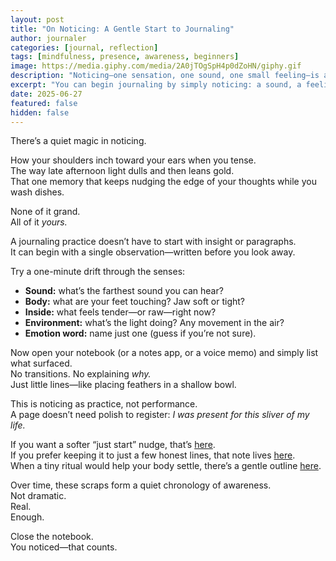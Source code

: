 ```yaml
---
layout: post
title: "On Noticing: A Gentle Start to Journaling"
author: journaler
categories: [journal, reflection]
tags: [mindfulness, presence, awareness, beginners]
image: https://media.giphy.com/media/2A0jTOgSpH4p0dZoHN/giphy.gif
description: "Noticing—one sensation, one sound, one small feeling—is a quiet doorway into journaling, presence, and self-connection."
excerpt: "You can begin journaling by simply noticing: a sound, a feeling, the light shifting. Small observations become a gentle record of presence."
date: 2025-06-27
featured: false
hidden: false
---
```


There’s a quiet magic in noticing.

How your shoulders inch toward your ears when you tense.  
The way late afternoon light dulls and then leans gold.  
That one memory that keeps nudging the edge of your thoughts while you wash dishes.  

None of it grand.  
All of it *yours.*

A journaling practice doesn’t have to start with insight or paragraphs.  
It can begin with a single observation—written before you look away.

Try a one-minute drift through the senses:

- **Sound:** what’s the farthest sound you can hear?  
- **Body:** what are your feet touching? Jaw soft or tight?  
- **Inside:** what feels tender—or raw—right now?  
- **Environment:** what’s the light doing? Any movement in the air?  
- **Emotion word:** name just one (guess if you’re not sure).

Now open your notebook (or a notes app, or a voice memo) and simply list what surfaced.  
No transitions. No explaining *why.*  
Just little lines—like placing feathers in a shallow bowl.

This is noticing as practice, not performance.  
A page doesn’t need polish to register: *I was present for this sliver of my life.*

If you want a softer “just start” nudge, that’s [here](/start-where-you-are/).  
If you prefer keeping it to just a few honest lines, that note lives [here](/a-few-lines-a-day/).  
When a tiny ritual would help your body settle, there’s a gentle outline [here](/journaling-ritual/).

Over time, these scraps form a quiet chronology of awareness.  
Not dramatic.  
Real.  
Enough.

Close the notebook.  
You noticed—that counts.
